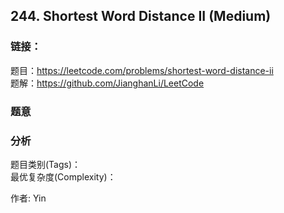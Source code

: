 ## 244. Shortest Word Distance II (Medium)

### **链接**：
题目：https://leetcode.com/problems/shortest-word-distance-ii  
题解：https://github.com/JianghanLi/LeetCode

### **题意**



### **分析**  
题目类别(Tags)：  
最优复杂度(Complexity)：  



作者: Yin
